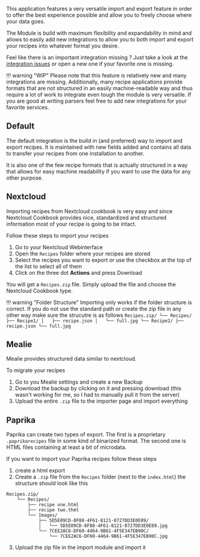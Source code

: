 This application features a very versatile import and export feature in order 
to offer the best experience possible and allow you to freely choose where your data goes.

The Module is build with maximum flexibility and expandability in mind and allows to easily add new
integrations to allow you to both import and export your recipes into whatever format you desire.

Feel like there is an important integration missing ? Just take a look at the [integration issues](https://github.com/vabene1111/recipes/issues?q=is%3Aissue+is%3Aopen+label%3Aintegration) or open a new one
if your favorite one is missing.

!!! warning "WIP"
    Please note that this feature is relatively new and many integrations are missing.
    Additionally, many recipe applications provide formats that are not structured in an easily machine-readable way
    and thus require a lot of work to integrate even tough the module is very versatile.
    If you are good at writing parsers feel free to add new integrations for your favorite services.


## Default
The default integration is the build in (and preferred) way to import and export recipes.
It is maintained with new fields added and contains all data to transfer your recipes from one installation to another.

It is also one of the few recipe formats that is actually structured in a way that allows for 
easy machine readability if you want to use the data for any other purpose. 

## Nextcloud
Importing recipes from Nextcloud cookbook is very easy and since Nextcloud Cookbook provides nice, standardized and 
structured information most of your recipe is going to be intact.

Follow these steps to import your recipes

1. Go to your Nextcloud Webinterface
2. Open the `Recipes` folder where your recipes are stored
3. Select the recipes you want to export or use the checkbox at the top of the list to select all of them
4. Click on the three dot **Actions** and press Download

You will get a `Recipes.zip` file. Simply upload the file and choose the Nextcloud Cookbook type.

!!! warning "Folder Structure"
    Importing only works if the folder structure is correct. If you do not use the standard path or create the 
    zip file in any other way make sure the strucutre is as follows
    ```
    Recipes.zip/
    └── Recipes/
        ├── Recipe1/
        │   ├── recipe.json
        │   └── full.jpg
        └── Recipe2/
            ├── recipe.json
            └── full.jpg
    ```

## Mealie
Mealie provides structured data similar to nextcloud. 

To migrate your recipes 

1. Go to you Mealie settings and create a new Backup
2. Download the backup by clicking on it and pressing download (this wasn't working for me, so I had to manually pull it from the server)
3. Upload the entire `.zip` file to the importer page and import everything

## Paprika
Paprika can create two types of export. The first is a proprietary `.paprikarecipes` file in some kind of binarized format.
The second one is HTML files containing at least a bit of microdata.

If you want to import your Paprika recipes follow these steps

1. create a html export
2. Create a `.zip` file from the `Recipes` folder (next to the `index.html`) the structure should look like this
```
Recipes.zip/
    └── Recipes/
        ├── recipe one.html
        ├── recipe two.thml
        └── Images/
            ├── 5D5E09CD-8F88-4F61-8121-0727DD3E0E89/
            │   └── 5D5E09CD-8F88-4F61-8121-0727DD3E0E89.jpg
            └── 7CEE2AC6-DF60-4464-9B61-4F5E347EB90C/
                └── 7CEE2AC6-DF60-4464-9B61-4F5E347EB90C.jpg
```
3. Upload the zip file in the import module and import it